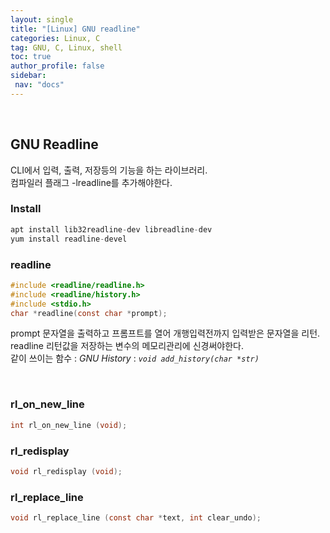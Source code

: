 ```yaml
---
layout: single
title: "[Linux] GNU readline"
categories: Linux, C
tag: GNU, C, Linux, shell
toc: true
author_profile: false
sidebar:
 nav: "docs"
---
```


<br>


## GNU Readline

CLI에서 입력, 출력, 저장등의 기능을 하는 라이브러리. <br>
컴파일러 플래그 -lreadline를 추가해야한다.

### Install

```c
apt install lib32readline-dev libreadline-dev
yum install readline-devel
```


### readline
```c
#include <readline/readline.h>
#include <readline/history.h>
#include <stdio.h>
char *readline(const char *prompt);
```

prompt 문자열을 출력하고 프롬프트를 열어 개행입력전까지 입력받은 문자열을 리턴.<br>
readline 리턴값을 저장하는 변수의 메모리관리에 신경써야한다.<br>
같이 쓰이는 함수 : *GNU History* : *`void add_history(char *str)`*

<br>

### rl_on_new_line
```c
int rl_on_new_line (void);
```

### rl_redisplay
```c
void rl_redisplay (void);
```

### rl_replace_line
```c
void rl_replace_line (const char *text, int clear_undo);
```